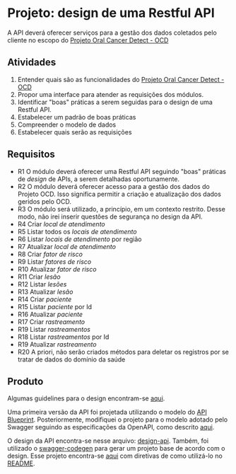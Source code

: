 # Projeto: design de uma Restful API

A API deverá oferecer serviços para a gestão dos dados coletados pelo cliente no escopo do [Projeto Oral Cancer Detect - OCD](https://github.com/leandropedrosa/projeto-ocd)

## Atividades

 1. Entender quais são as funcionalidades do [Projeto Oral Cancer Detect - OCD](https://github.com/leandropedrosa/projeto-ocd)
 2. Propor uma interface para atender as requisições dos módulos.
 3. Identificar "boas" práticas a serem seguidas para o design de uma Restful API. 
 4. Estabelecer um padrão de boas práticas
 5. Compreender o modelo de dados
 6. Estabelecer quais serão as requisições

## Requisitos

- R1 O módulo deverá oferecer uma Restful API seguindo "boas" práticas de _design_ de APIs, a serem detalhadas oportunamente.
- R2 O módulo deverá oferecer acesso para a gestão dos dados do Projeto OCD. Isso significa permitir a criação e atualização dos dados geridos pelo OCD.
- R3 O módulo será utilizado, a princípio, em um contexto restrito. Desse modo, não irei inserir questões de segurança no design da API.
- R4 Criar *local de atendimento*
- R5 Listar todos os *locais de atendimento*
- R6 Listar *locais de atendimento* por região
- R7 Atualizar *local de atendimento*
- R8 Criar *fator de risco*
- R9 Listar *fatores de risco*
- R10 Atualizar *fator de risco*
- R11 Criar *lesão*
- R12 Listar *lesões*
- R13 Atualizar *lesão*
- R14 Criar *paciente*
- R15 Listar *paciente* por Id
- R16 Atualizar *paciente*
- R17 Criar *rastreamento*
- R19 Listar *rastreamentos*
- R18 Listar *rastreamentos* por Id
- R19 Atualizar *rastreamento*
- R20 A priori, não serão criados métodos para deletar os registros por se tratar de dados do domínio da saúde

## Produto

Algumas guidelines para o design encontram-se [aqui](rest-api-project/api-design-guidelines.md).

Uma primeira versão da API foi projetada utilizando o modelo do [API Blueprint](rest-api-project/ocd-api.apib). Posteriormente, modifiquei o projeto para o modelo adotado pelo Swagger seguindo as especificações da OpenAPI, como descrito [aqui](rest-api-project/api-design-guidelines.md).

O design da API encontra-se nesse arquivo: [design-api](rest-api-project/ocd-api-swagger.yaml). Também, foi utilizado o [swagger-codegen](https://github.com/swagger-api/swagger-codegen) para gerar um projeto base de acordo com o design. Esse projeto encontra-se [aqui](rest-api-project/nodejs-server) com diretivas de como utilizá-lo no [README](rest-api-project/nodejs-server/README.md).